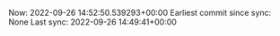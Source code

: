Now: 2022-09-26 14:52:50.539293+00:00 Earliest commit since sync: None Last sync: 2022-09-26 14:49:41+00:00
